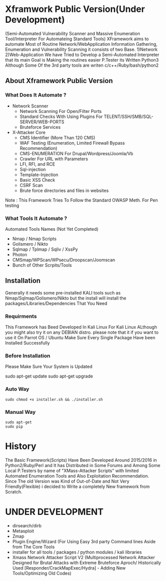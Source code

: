 # Xframwork Public Version(Under Development) 
(Semi-Automated Vulnerability Scanner and Massive Enumeration Tool/Interpreter For Automateing Standard Tools)
XFramework aims to automate Most of Routine Network/WebApplication Information Gathering, Enumeration and Vulnerability Scanning
it consists of two Base. 1)Network 2)Web-Application
We have Tried to Develop a Semi-Automated Interpreter that its main Goal is Making the routines easier P.Tester its Written Python3 Although Some Of the 3rd party tools are writen c/c++/Ruby/bash/python2

## About Xframework Public Version
### What Does It Automate ? 
- Network Scanner
  - Network Scanning For Open/Filter Ports 
  - Standard Checks With Using Plugins For TELENT/SSH/SMB/SQL-SERVER/WEB-PORTS
  - Bruteforce Services
- X-Attacker Core 
  - CMS Identifier (More Than 120 CMS)
  - WAF Testing (Enumeration, Limited Firewall Bypass Recommendation) 
  - CMS-ENUMERATION For Drupal/Wordpress/Joomla/Vb
  - Crawler For URL with Parameters
  - LFI, RFI, and RCE
  - Sql-injection 
  - Template-Injection 
  - Basic XSS Check
  - CSRF Scan 
  - Brute force directories and files in websites
  
Note : This Framework Tries To Follow the Standard OWASP Meth. For Pen testing

### What Tools It Automate ?

Automated Tools Names (Not Yet Completed)

- Nmap / Nmap Scripts
- Golismero / Nikto
- Sqlmap / Tplmap / Sqliv / XssPy
- Photon
- CMSmap/WPScan/WPsecu/Droopscan/Joomscan
- Bunch of Other Scrpits/Tools

## Installation
Generally it needs some pre-installed KALI tools such as Nmap/Sqlmap/Golismero/Nikto but the install will install the packages/Libraries/Dependencies That You Need

### Requirments  

This Framework has Beed Developed In Kali Linux For Kali Linux ALthough you might also try it on any DEBIAN distro.
please note that it if you want to use it On Parrot OS / Ubuntu Make Sure Every Single Package Have been Installed Successfully


### Before Installation 
Please Make Sure Your System is Updated

sudo apt-get update
sudo apt-get upgrade
### Auto Way 

```
sudo chmod +x installer.sh && ./installer.sh
```

### Manual Way 

``` 
sudo apt-get
sudo pip
```

 # History
The Basic Framework(Scripts) Have Been Developed Around 2015/2016 in Python2/Ruby/Perl and It has Distributed in Some Forums and Among Some Local P.Testers by name of "XMass-Attacker Scripts" with limited Automated Enumeration Tools and Also Exploitation Recommendation. Since The old Version was Kind of Out-of-Date and Not Very Friendly(Flexible) i decided to Write a completely New framework from Scratch.  



# UNDER DEVELOPMENT

- dirsearch/dirb
- Metasploit
- Zmap
- Plugin Engine/Wizard (For Using Easy 3rd party Command lines Aside from The Core Tools 
- installer for all tools / packages / python modules / kali libraries
- Xmass Network Attacker Script V2 (Multiprocessed Network Attacker Designed for Brutal Attacks with Extreme Bruteforce Aproch/ Historically Used [Responder/CrackMapExec/Hydra] - Adding New Tools/Optimizing Old Codes)
